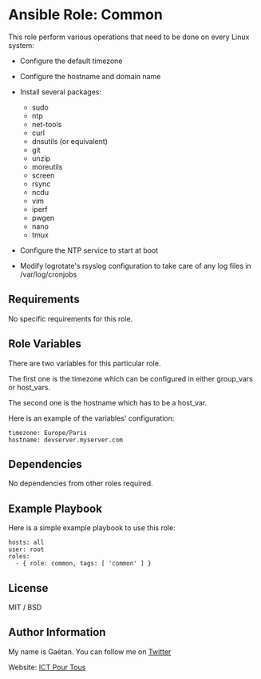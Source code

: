 Ansible Role: Common
=========

This role perform various operations that need to be done on every Linux system:

- Configure the default timezone
- Configure the hostname and domain name
- Install several packages:
  - sudo
  - ntp
  - net-tools
  - curl
  - dnsutils (or equivalent)
  - git
  - unzip
  - moreutils
  - screen
  - rsync
  - ncdu
  - vim
  - iperf
  - pwgen
  - nano
  - tmux

- Configure the NTP service to start at boot
- Modify logrotate's rsyslog configuration to take care of any log files in /var/log/cronjobs

Requirements
------------

No specific requirements for this role.

Role Variables
--------------

There are two variables for this particular role.

The first one is the timezone which can be configured in either group_vars or host_vars.

The second one is the hostname which has to be a host_var.

Here is an example of the variables' configuration:

```
timezone: Europe/Paris
hostname: devserver.myserver.com
```

Dependencies
------------

No dependencies from other roles required.

Example Playbook
----------------

Here is a simple example playbook to use this role:

```
hosts: all
user: root
roles:
  - { role: common, tags: [ 'common' ] }
```

License
-------

MIT / BSD

Author Information
------------------

My name is Gaétan. You can follow me on [Twitter](https://twitter.com/gaetanict)

Website: [ICT Pour Tous](https://www.ictpourtous.com)
